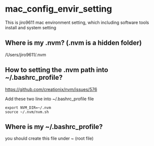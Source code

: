 # mac_config_envir_setting
This is jiro9611 mac environment setting, which including software tools install and system setting

## Where is my .nvm? (.nvm is a hidden folder)
/Users/jiro9611/.nvm


## How to setting the .nvm path into ~/.bashrc_profile?
https://github.com/creationix/nvm/issues/576

Add these two line into ~/.bashrc_profile file

```
export NVM_DIR=~/.nvm
source ~/.nvm/nvm.sh
```

## Where is my ~/.bashrc_profile?
you should create this file under ~ (root file)

